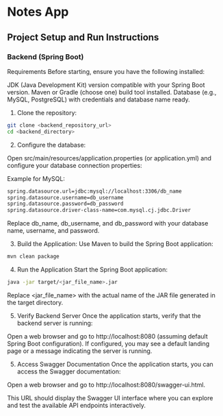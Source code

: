 # Notes App

## Project Setup and Run Instructions

### Backend (Spring Boot)

Requirements
Before starting, ensure you have the following installed:

JDK (Java Development Kit) version compatible with your Spring Boot version.
Maven or Gradle (choose one) build tool installed.
Database (e.g., MySQL, PostgreSQL) with credentials and database name ready.

1. Clone the repository:
```bash
git clone <backend_repository_url>
cd <backend_directory>
```

2. Configure the database:

Open src/main/resources/application.properties (or application.yml) and configure your database connection properties:

Example for MySQL:
```bash
spring.datasource.url=jdbc:mysql://localhost:3306/db_name
spring.datasource.username=db_username
spring.datasource.password=db_password
spring.datasource.driver-class-name=com.mysql.cj.jdbc.Driver
```
Replace db_name, db_username, and db_password with your database name, username, and password.

3. Build the Application:
Use Maven to build the Spring Boot application:
```bash
mvn clean package
```

4. Run the Application
Start the Spring Boot application:
```bash
java -jar target/<jar_file_name>.jar
```
Replace <jar_file_name> with the actual name of the JAR file generated in the target directory.

5. Verify Backend Server
Once the application starts, verify that the backend server is running:

Open a web browser and go to http://localhost:8080 (assuming default Spring Boot configuration).
If configured, you may see a default landing page or a message indicating the server is running.

5. Access Swagger Documentation
Once the application starts, you can access the Swagger documentation:

Open a web browser and go to http://localhost:8080/swagger-ui.html.

This URL should display the Swagger UI interface where you can explore and test the available API endpoints interactively.
